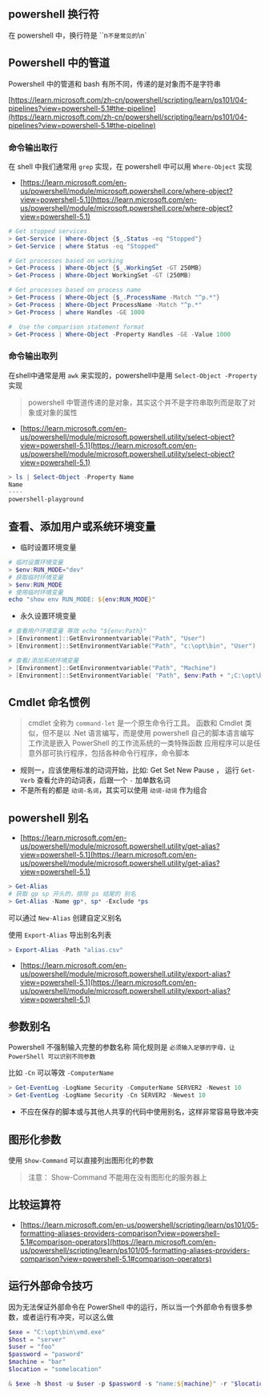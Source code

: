 ## powershell 换行符

在 powershell 中，换行符是 ``n` 不是常见的 `\n`

## Powershell 中的管道

Powershell 中的管道和 bash 有所不同，传递的是对象而不是字符串

[https://learn.microsoft.com/zh-cn/powershell/scripting/learn/ps101/04-pipelines?view=powershell-5.1#the-pipeline](https://learn.microsoft.com/zh-cn/powershell/scripting/learn/ps101/04-pipelines?view=powershell-5.1#the-pipeline)

### 命令输出取行

在 shell 中我们通常用 `grep` 实现，在 powershell 中可以用 `Where-Object` 实现

- [https://learn.microsoft.com/en-us/powershell/module/microsoft.powershell.core/where-object?view=powershell-5.1](https://learn.microsoft.com/en-us/powershell/module/microsoft.powershell.core/where-object?view=powershell-5.1)

```ps1
# Get stopped services
> Get-Service | Where-Object {$_.Status -eq "Stopped"}
> Get-Service | where Status -eq "Stopped"

# Get processes based on working
> Get-Process | Where-Object {$_.WorkingSet -GT 250MB}
> Get-Process | Where-Object WorkingSet -GT (250MB)

# Get processes based on process name
> Get-Process | Where-Object {$_.ProcessName -Match "^p.*"}
> Get-Process | Where-Object ProcessName -Match "^p.*"
> Get-Process | where Handles -GE 1000

#  Use the comparison statement format
> Get-Process | Where-Object -Property Handles -GE -Value 1000
```

### 命令输出取列

在shell中通常是用 `awk` 来实现的，powershell中是用 `Select-Object -Property` 实现

> powershell 中管道传递的是对象，其实这个并不是字符串取列而是取了对象或对象的属性

- [https://learn.microsoft.com/en-us/powershell/module/microsoft.powershell.utility/select-object?view=powershell-5.1](https://learn.microsoft.com/en-us/powershell/module/microsoft.powershell.utility/select-object?view=powershell-5.1)

```ps1
> ls | Select-Object -Property Name
Name
----
powershell-playground
```

## 查看、添加用户或系统环境变量

- 临时设置环境变量

```ps1
# 临时设置环境变量
> $env:RUN_MODE="dev"
# 获取临时环境变量
> $env:RUN_MODE
# 使用临时环境变量
echo "show env RUN_MODE: ${env:RUN_MODE}"
```

- 永久设置环境变量

```ps1
# 查看用户环境变量 等效 echo "${env:Path}"
> [Environment]::GetEnvironmentvariable("Path", "User")
> [Environment]::SetEnvironmentVariable("Path", "c:\opt\bin", "User")

# 查看/添加系统环境变量
> [Environment]::GetEnvironmentvariable("Path", "Machine")
> [Environment]::SetEnvironmentVariable( "Path", $env:Path + ";C:\opt\bin", [System.EnvironmentVariableTarget]::Machine )
```

## Cmdlet 命名惯例

> cmdlet 全称为 `command-let` 是一个原生命令行工具。
> 函数和 Cmdlet 类似，但不是以 .Net 语言编写，而是使用 powershell 自己的脚本语言编写
> 工作流是嵌入 PowerShell 的工作流系统的一类特殊函数
> 应用程序可以是任意外部可执行程序，包括各种命令行程序，命令脚本

- 规则一，应该使用标准的动词开始，比如: Get Set New Pause ， 运行 `Get-Verb` 查看允许的动词表，后跟一个 `-` 加单数名词
- 不是所有的都是 `动词-名词`，其实可以使用 `动词-动词` 作为组合

## powershell 别名

- [https://learn.microsoft.com/en-us/powershell/module/microsoft.powershell.utility/get-alias?view=powershell-5.1](https://learn.microsoft.com/en-us/powershell/module/microsoft.powershell.utility/get-alias?view=powershell-5.1)

```ps1
> Get-Alias
# 获取 gp sp 开头的，排除 ps 结尾的 别名
> Get-Alias -Name gp*, sp* -Exclude *ps
```

可以通过 `New-Alias` 创建自定义别名

使用 `Export-Alias` 导出别名列表

```ps1
> Export-Alias -Path "alias.csv"
```

- [https://learn.microsoft.com/en-us/powershell/module/microsoft.powershell.utility/export-alias?view=powershell-5.1](https://learn.microsoft.com/en-us/powershell/module/microsoft.powershell.utility/export-alias?view=powershell-5.1)

## 参数别名

Powershell 不强制输入完整的参数名称
简化规则是 `必须输入足够的字母，让 PowerShell 可以识别不同参数`

比如 `-Cn` 可以等效 `-ComputerName`

```ps1
> Get-EventLog -LogName Security -ComputerName SERVER2 -Newest 10
> Get-EventLog -LogName Security -Cn SERVER2 -Newest 10
```

- 不应在保存的脚本或与其他人共享的代码中使用别名，这样非常容易导致冲突

## 图形化参数

使用 `Show-Command` 可以直接列出图形化的参数

> 注意： Show-Command 不能用在没有图形化的服务器上

## 比较运算符

- [https://learn.microsoft.com/en-us/powershell/scripting/learn/ps101/05-formatting-aliases-providers-comparison?view=powershell-5.1#comparison-operators](https://learn.microsoft.com/en-us/powershell/scripting/learn/ps101/05-formatting-aliases-providers-comparison?view=powershell-5.1#comparison-operators)

## 运行外部命令技巧

因为无法保证外部命令在 PowerShell 中的运行，所以当一个外部命令有很多参数，或者运行有冲突，可以这么做

```ps1
$exe = "C:\opt\bin\vmd.exe"
$host = "server"
$user = "foo"
$password = "pasword"
$machine = "bar"
$location = "somelocation"

& $exe -h $host -u $user -p $password -s "name:${machine}" -r "$location"
```